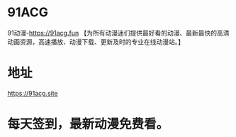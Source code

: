 # 91ACG

91动漫-https://91acg.fun 【为所有动漫迷们提供最好看的动漫、最新最快的高清动画资源，高速播放、动漫下载、更新及时的专业在线动漫站。】

# 地址
https://91acg.site

# 每天签到，最新动漫免费看。
